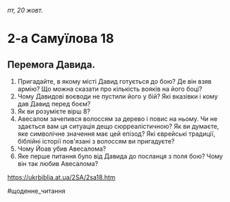 
_пт, 20 жовт._

# 2-а Самуїлова 18

## Перемога Давида.
1. Пригадайте, в якому місті Давид готується до бою? Де він взяв армію? Що можна сказати про кількість вояків на його боці?
2. Чому Давидові воєводи не пустили його у бій? Які вказівки і кому дав Давид перед боєм?
3. Як ви розумієте вірш 8?
4. Авесалом зачепився волоссям за дерево і повис на ньому. Чи не здається вам ця ситуація дещо сюрреалістичною? Як ви думаєте, яке символічне значення має цей епізод? Які єврейські традиції, біблійні історії пов'язані з волоссям ви пригадуєте?
5. Чому Йоав убив Авесалома?
6. Яке перше питання було від Давида до посланця з поля бою? Чому він так любив Авесалома?

https://ukrbiblia.at.ua/2SA/2sa18.htm 

#щоденне_читання
